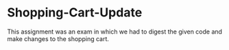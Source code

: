# Shopping-Cart-Update
This assignment was an exam in which we had to digest the given code and make changes to the shopping cart. 
